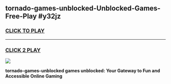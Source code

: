 
## tornado-games-unblocked-Unblocked-Games-Free-Play #y32jz
<h3>
<a href="https://us.freeplayer.one?title=tornado-games-unblocked&ref=9M">CLICK TO PLAY</a></h3>
<hr>

<h3>
<a href="https://us.freeplayer.one?title=tornado-games-unblocked&ref=9M">CLICK 2 PLAY</a>
  
</h3>

<a href="https://us.freeplayer.one?title=tornado-games-unblocked&ref=9M"><img src="https://clearcache.store/games.png"></a>


**tornado-games-unblocked games unblocked: Your Gateway to Fun and Accessible Online Gaming**
